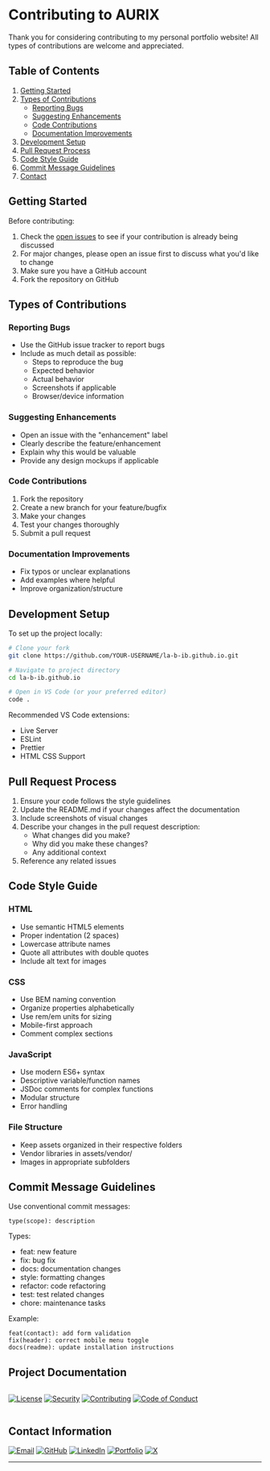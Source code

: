 
# Contributing to AURIX

Thank you for considering contributing to my personal portfolio website! All types of contributions are welcome and appreciated.

## Table of Contents
1. [Getting Started](#getting-started)
2. [Types of Contributions](#types-of-contributions)
   - [Reporting Bugs](#reporting-bugs)
   - [Suggesting Enhancements](#suggesting-enhancements)
   - [Code Contributions](#code-contributions)
   - [Documentation Improvements](#documentation-improvements)
3. [Development Setup](#development-setup)
4. [Pull Request Process](#pull-request-process)
5. [Code Style Guide](#code-style-guide)
6. [Commit Message Guidelines](#commit-message-guidelines)
7. [Contact](#contact)

## Getting Started

Before contributing:
1. Check the [open issues](https://github.com/la-b-ib/la-b-ib.github.io/issues) to see if your contribution is already being discussed
2. For major changes, please open an issue first to discuss what you'd like to change
3. Make sure you have a GitHub account
4. Fork the repository on GitHub

## Types of Contributions

### Reporting Bugs
- Use the GitHub issue tracker to report bugs
- Include as much detail as possible:
  - Steps to reproduce the bug
  - Expected behavior
  - Actual behavior
  - Screenshots if applicable
  - Browser/device information

### Suggesting Enhancements
- Open an issue with the "enhancement" label
- Clearly describe the feature/enhancement
- Explain why this would be valuable
- Provide any design mockups if applicable

### Code Contributions
1. Fork the repository
2. Create a new branch for your feature/bugfix
3. Make your changes
4. Test your changes thoroughly
5. Submit a pull request

### Documentation Improvements
- Fix typos or unclear explanations
- Add examples where helpful
- Improve organization/structure

## Development Setup

To set up the project locally:

```bash
# Clone your fork
git clone https://github.com/YOUR-USERNAME/la-b-ib.github.io.git

# Navigate to project directory
cd la-b-ib.github.io

# Open in VS Code (or your preferred editor)
code .
```

Recommended VS Code extensions:
- Live Server
- ESLint
- Prettier
- HTML CSS Support

## Pull Request Process

1. Ensure your code follows the style guidelines
2. Update the README.md if your changes affect the documentation
3. Include screenshots of visual changes
4. Describe your changes in the pull request description:
   - What changes did you make?
   - Why did you make these changes?
   - Any additional context
5. Reference any related issues

## Code Style Guide

### HTML
- Use semantic HTML5 elements
- Proper indentation (2 spaces)
- Lowercase attribute names
- Quote all attributes with double quotes
- Include alt text for images

### CSS
- Use BEM naming convention
- Organize properties alphabetically
- Use rem/em units for sizing
- Mobile-first approach
- Comment complex sections

### JavaScript
- Use modern ES6+ syntax
- Descriptive variable/function names
- JSDoc comments for complex functions
- Modular structure
- Error handling

### File Structure
- Keep assets organized in their respective folders
- Vendor libraries in assets/vendor/
- Images in appropriate subfolders

## Commit Message Guidelines

Use conventional commit messages:
```
type(scope): description
```

Types:
- feat: new feature
- fix: bug fix
- docs: documentation changes
- style: formatting changes
- refactor: code refactoring
- test: test related changes
- chore: maintenance tasks

Example:
```
feat(contact): add form validation
fix(header): correct mobile menu toggle
docs(readme): update installation instructions
```
## Project Documentation

<div style="display: flex; gap: 10px; margin: 15px 0; align-items: center; flex-wrap: wrap;">

[![License](https://img.shields.io/badge/License-See_FILE-007EC7?style=for-the-badge&logo=creativecommons)](LICENSE)
[![Security](https://img.shields.io/badge/Security-Policy_%7C_Reporting-FF6D00?style=for-the-badge&logo=owasp)](SECURITY.md)
[![Contributing](https://img.shields.io/badge/Contributing-Guidelines-2E8B57?style=for-the-badge&logo=git)](CONTRIBUTING.md)
[![Code of Conduct](https://img.shields.io/badge/Code_of_Conduct-Community_Standards-FF0000?style=for-the-badge&logo=opensourceinitiative)](CODE_OF_CONDUCT.md)

</div>

## Contact Information



  
[![Email](https://img.shields.io/badge/Email-D14836?style=for-the-badge&logo=gmail&logoColor=white)](mailto:labib.45x@gmail.com)
[![GitHub](https://img.shields.io/badge/GitHub-181717?style=for-the-badge&logo=github&logoColor=white)](https://github.com/la-b-ib)
[![LinkedIn](https://img.shields.io/badge/LinkedIn-0077B5?style=for-the-badge&logo=linkedin&logoColor=white)](https://www.linkedin.com/in/la-b-ib/)
[![Portfolio](https://img.shields.io/badge/Website-0A5C78?style=for-the-badge&logo=internet-explorer&logoColor=white)](https://la-b-ib.github.io/)
[![X](https://img.shields.io/badge/X-000000?style=for-the-badge&logo=twitter&logoColor=white)](https://x.com/la_b_ib_)






---
